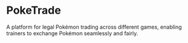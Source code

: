 # PokeTrade
A platform for legal Pokémon trading across different games, enabling trainers to exchange Pokémon seamlessly and fairly.
